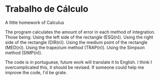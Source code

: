 # Trabalho de Cálculo
A little homework of Calculus

The program calculates the amount of error in each method of integration. Those being:
  Using the left side of the rectangle (ESQ(n)).
  Using the right side of the rectangle (DIR(n)).
  Using the medium point of the rectangle (MED(n)).
  Using the trapezium method (TRAP(n)).
  Using the Simpson method (SIMP(n)).


The code is in portuguese, future work will translate it to English.
I think I overcomplicated this, it should be revised. If someone could help me improve the code, I'd be grate.
